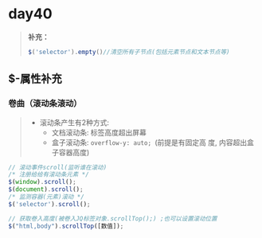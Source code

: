 # day40

> **补充：**
>
> ```js
> $('selector').empty()//清空所有子节点(包括元素节点和文本节点等)
> ```

## $-属性补充

### 卷曲（滚动条滚动）

> - 滚动条产生有2种方式:
>   -  文档滚动条: 标签高度超出屏幕
>   - 盒子滚动条: `overflow-y: auto; `(前提是有固定高 度, 内容超出盒子容器高度)

```js
// 滚动事件scroll(监听谁在滚动)
/* 注册给给有滚动条元素 */
$(window).scroll();
$(document).scroll();
/* 监测容器(元素)滚动 */
$('selector').scroll();

// 获取卷入高度(被卷入JQ标签对象.scrollTop();) ;也可以设置滚动位置
$("html,body").scrollTop([数值]);
```



